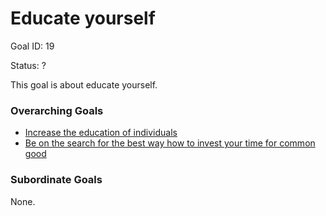 # Educate yourself

Goal ID: 19

Status: ?

This goal is about educate yourself.

### Overarching Goals
- [Increase the education of individuals](./increase-the-education-of-individuals.md)
- [Be on the search for the best way how to invest your time for common good](./be-on-the-search-for-the-best-way-how-to-invest-your-time-for-common-good.md)

### Subordinate Goals
None.
